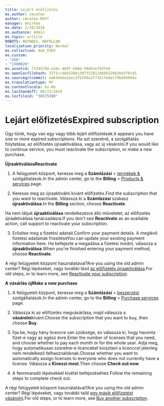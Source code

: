 ```yaml
---
title: Lejárt előfizetés
ms.author: cmcatee
author: cmcatee-MSFT
manager: mnirkhe
ms.date: 2/28/2018
ms.audience: Admin
ms.topic: article
ROBOTS: NOINDEX, NOFOLLOW
localization_priority: Normal
ms.collection: Adm_O365
ms.custom:
- "456"
- "1500020"
ms.assetid: 713d37dd-a34c-469f-b96b-99d63e793fe9
ms.openlocfilehash: 37f1cc48d328b1307f528124695529b30a5f0c65
ms.sourcegitcommit: ea64deba1eec3fb768a2f732cfe0ec79bb03694a
ms.translationtype: MT
ms.contentlocale: hu-HU
ms.lasthandoff: 08/23/2019
ms.locfileid: "36575590"
---
```

# <a name="expired-subscription"></a><span data-ttu-id="a9996-102">Lejárt előfizetés</span><span class="sxs-lookup"><span data-stu-id="a9996-102">Expired subscription</span></span>

<span data-ttu-id="a9996-103">Úgy tűnik, hogy van egy vagy több lejárt előfizetések.</span><span class="sxs-lookup"><span data-stu-id="a9996-103">It appears you have one or more expired subscriptions.</span></span> <span data-ttu-id="a9996-104">Ha azt szeretné, a szolgáltatás folytatása, az előfizetés újraaktiválása, vagy az új vásárolni.</span><span class="sxs-lookup"><span data-stu-id="a9996-104">If you would like to continue service, you must reactivate the subscription, or make a new purchase.</span></span>
  
<span data-ttu-id="a9996-105">**Újraaktiválása**</span><span class="sxs-lookup"><span data-stu-id="a9996-105">**Reactivate**</span></span>
  
1. <span data-ttu-id="a9996-106">A felügyeleti központ, keresse meg a **Számlázási** \> [termékek &](https://go.microsoft.com/fwlink/p/?linkid=842054) szolgáltatások.</span><span class="sxs-lookup"><span data-stu-id="a9996-106">In the admin center, go to the **Billing** \> [Products & services](https://go.microsoft.com/fwlink/p/?linkid=842054) page.</span></span>

2. <span data-ttu-id="a9996-107">Keresse meg az újraaktiválni kívánt előfizetés.</span><span class="sxs-lookup"><span data-stu-id="a9996-107">Find the subscription that you want to reactivate.</span></span> <span data-ttu-id="a9996-108">Válassza ki a **Számlázási** szakasz **újraaktiválása**.</span><span class="sxs-lookup"><span data-stu-id="a9996-108">In the **Billing** section, choose **Reactivate**.</span></span>

<span data-ttu-id="a9996-109">Ha nem látjuk **újraaktiválása** rendelkezésre álló műveletet, az előfizetés újraaktiválása tanácsadásra.</span><span class="sxs-lookup"><span data-stu-id="a9996-109">If you don't see **Reactivate** as an available action, call support to reactivate your subscription.</span></span>

3. <span data-ttu-id="a9996-110">Erősítse meg a fizetési adatait.</span><span class="sxs-lookup"><span data-stu-id="a9996-110">Confirm your payment details.</span></span> <span data-ttu-id="a9996-111">A meglévő fizetési adatainak frissítése</span><span class="sxs-lookup"><span data-stu-id="a9996-111">You can update your existing payment information here.</span></span> <span data-ttu-id="a9996-112">Ha befejezte a megadása a fizetési módot, válassza a **újraaktiválása**.</span><span class="sxs-lookup"><span data-stu-id="a9996-112">When you're finished entering your payment method, choose **Reactivate**.</span></span>

<span data-ttu-id="a9996-113">A régi felügyeleti központ használatával?</span><span class="sxs-lookup"><span data-stu-id="a9996-113">Are you using the old admin center?</span></span> <span data-ttu-id="a9996-114">Régi lépéseket, vagy további lásd [az előfizetés újraaktiválása](https://docs.microsoft.com/office365/admin/subscriptions-and-billing/reactivate-your-subscription).</span><span class="sxs-lookup"><span data-stu-id="a9996-114">For old steps, or to learn more, see [Reactivate your subscription](https://docs.microsoft.com/office365/admin/subscriptions-and-billing/reactivate-your-subscription).</span></span>

<span data-ttu-id="a9996-115">**A vásárlás új**</span><span class="sxs-lookup"><span data-stu-id="a9996-115">**Make a new purchase**</span></span>
  
1. <span data-ttu-id="a9996-116">A felügyeleti központ, keresse meg a **Számlázási** \> [beszerzési](https://go.microsoft.com/fwlink/p/?linkid=868433) szolgáltatások.</span><span class="sxs-lookup"><span data-stu-id="a9996-116">In the admin center, go to the **Billing** \> [Purchase services](https://go.microsoft.com/fwlink/p/?linkid=868433) page.</span></span>

2. <span data-ttu-id="a9996-117">Válassza ki az előfizetés megvásárlása, majd válassza a **vásárolni**kívánt.</span><span class="sxs-lookup"><span data-stu-id="a9996-117">Choose the subscription that you want to buy, then choose **Buy**.</span></span>

3. <span data-ttu-id="a9996-118">Írja be, hogy hány licencre van szüksége, és válassza ki, hogy havonta fizet-e vagy az egész évre.</span><span class="sxs-lookup"><span data-stu-id="a9996-118">Enter the number of licenses that you need, and choose whether to pay each month or for the whole year.</span></span> <span data-ttu-id="a9996-119">Adja meg, hogy automatikusan szeretne-e licenceket kiosztani a licenccel jelenleg nem rendelkező felhasználóknak.</span><span class="sxs-lookup"><span data-stu-id="a9996-119">Choose whether you want to automatically assign licenses to everyone who does not currently have a license.</span></span> <span data-ttu-id="a9996-120">Válassza a **Kiveszi most**.</span><span class="sxs-lookup"><span data-stu-id="a9996-120">Then choose **Check out now**.</span></span>

4. <span data-ttu-id="a9996-121">A fennmaradó lépésekkel kivétel befejezéséhez.</span><span class="sxs-lookup"><span data-stu-id="a9996-121">Follow the remaining steps to complete check out.</span></span>

<span data-ttu-id="a9996-122">A régi felügyeleti központ használatával?</span><span class="sxs-lookup"><span data-stu-id="a9996-122">Are you using the old admin center?</span></span> <span data-ttu-id="a9996-123">Régi lépéseket, vagy további talál [egy másik előfizetést vásárolni](https://docs.microsoft.com/office365/admin/subscriptions-and-billing/buy-another-subscription).</span><span class="sxs-lookup"><span data-stu-id="a9996-123">For old steps, or to learn more, see [Buy another subscription](https://docs.microsoft.com/office365/admin/subscriptions-and-billing/buy-another-subscription).</span></span>

